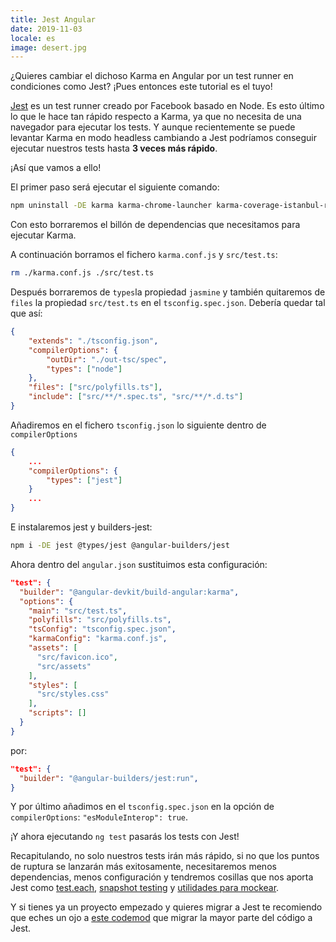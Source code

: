 ```yaml
---
title: Jest Angular
date: 2019-11-03
locale: es
image: desert.jpg
---
```


¿Quieres cambiar el dichoso Karma en Angular por un test runner en condiciones como Jest? ¡Pues entonces este tutorial es el tuyo!

<!-- more -->

[Jest](https://jestjs.io/) es un test runner creado por Facebook basado en Node. Es esto último lo que le hace tan rápido respecto a Karma, ya que no necesita de una navegador para ejecutar los tests. Y aunque recientemente se puede levantar Karma en modo headless cambiando a Jest podríamos conseguir ejecutar nuestros tests hasta **3 veces más rápido**.

¡Así que vamos a ello!

El primer paso será ejecutar el siguiente comando:

```bash
npm uninstall -DE karma karma-chrome-launcher karma-coverage-istanbul-reporter karma-jasmine karma-jasmine-html-reporter @types/jasmine @types/jasminewd2 jasmine-core jasmine-spec-reporter
```

Con esto borraremos el billón de dependencias que necesitamos para ejecutar Karma.

A continuación borramos el fichero `karma.conf.js` y `src/test.ts`:

```bash
rm ./karma.conf.js ./src/test.ts
```

Después borraremos de `types`la propiedad `jasmine` y también quitaremos de `files` la propiedad `src/test.ts` en el `tsconfig.spec.json`. Debería quedar tal que así:

```json
{
    "extends": "./tsconfig.json",
    "compilerOptions": {
        "outDir": "./out-tsc/spec",
        "types": ["node"]
    },
    "files": ["src/polyfills.ts"],
    "include": ["src/**/*.spec.ts", "src/**/*.d.ts"]
}
```

Añadiremos en el fichero `tsconfig.json` lo siguiente dentro de `compilerOptions`

```json
{
    ...
    "compilerOptions": {
        "types": ["jest"]
    }
    ...
}
```

E instalaremos jest y builders-jest:

```bash
npm i -DE jest @types/jest @angular-builders/jest
```

Ahora dentro del `angular.json` sustituimos esta configuración:

```json
"test": {
  "builder": "@angular-devkit/build-angular:karma",
  "options": {
    "main": "src/test.ts",
    "polyfills": "src/polyfills.ts",
    "tsConfig": "tsconfig.spec.json",
    "karmaConfig": "karma.conf.js",
    "assets": [
      "src/favicon.ico",
      "src/assets"
    ],
    "styles": [
      "src/styles.css"
    ],
    "scripts": []
  }
}
```

por:

```json
"test": {
  "builder": "@angular-builders/jest:run",
}
```

Y por último añadimos en el `tsconfig.spec.json` en la opción de `compilerOptions`: `"esModuleInterop": true`.

¡Y ahora ejecutando `ng test` pasarás los tests con Jest!

Recapitulando, no solo nuestros tests irán más rápido, si no que los puntos de ruptura se lanzarán más exitosamente, necesitaremos menos dependencias, menos configuración y tendremos cosillas que nos aporta Jest como [test.each](https://jestjs.io/docs/en/api#1-testeachtable-name-fn-timeout), [snapshot testing](https://jestjs.io/docs/en/snapshot-testing) y [utilidades para mockear](https://jestjs.io/docs/en/mock-functions).

Y si tienes ya un proyecto empezado y quieres migrar a Jest te recomiendo que eches un ojo a [este codemod](https://github.com/skovhus/jest-codemods) que migrar la mayor parte del código a Jest.

